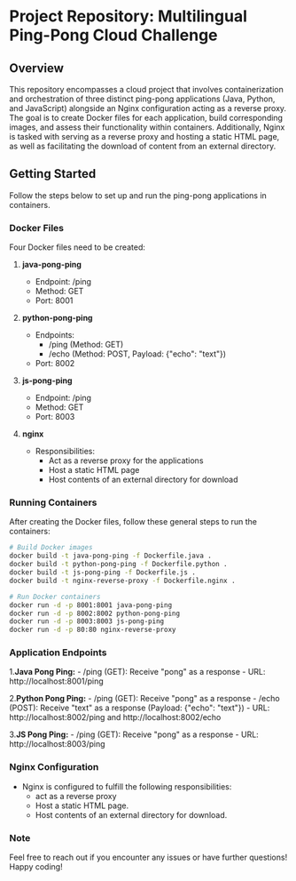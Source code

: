 # Project Repository: Multilingual Ping-Pong Cloud Challenge

## Overview
This repository encompasses a cloud project that involves containerization and orchestration of three distinct ping-pong applications (Java, Python, and JavaScript) alongside an Nginx configuration acting as a reverse proxy. The goal is to create Docker files for each application, build corresponding images, and assess their functionality within containers. Additionally, Nginx is tasked with serving as a reverse proxy and hosting a static HTML page, as well as facilitating the download of content from an external directory.

## Getting Started
Follow the steps below to set up and run the ping-pong applications in containers.

### Docker Files
Four Docker files need to be created:

1. **java-pong-ping**
    - Endpoint: /ping
    - Method: GET
    - Port: 8001

2. **python-pong-ping**
    - Endpoints:
        - /ping (Method: GET)
        - /echo (Method: POST, Payload: {"echo": "text"})
    - Port: 8002

3. **js-pong-ping**
    - Endpoint: /ping
    - Method: GET
    - Port: 8003

4. **nginx**
    - Responsibilities:
        - Act as a reverse proxy for the applications
        - Host a static HTML page
        - Host contents of an external directory for download

### Running Containers
After creating the Docker files, follow these general steps to run the containers:

```bash
# Build Docker images
docker build -t java-pong-ping -f Dockerfile.java .
docker build -t python-pong-ping -f Dockerfile.python .
docker build -t js-pong-ping -f Dockerfile.js .
docker build -t nginx-reverse-proxy -f Dockerfile.nginx .

# Run Docker containers
docker run -d -p 8001:8001 java-pong-ping
docker run -d -p 8002:8002 python-pong-ping
docker run -d -p 8003:8003 js-pong-ping
docker run -d -p 80:80 nginx-reverse-proxy
```

### Application Endpoints

1.**Java Pong Ping:**
    - /ping (GET): Receive "pong" as a response
    - URL: http://localhost:8001/ping

2.**Python Pong Ping:**
    - /ping (GET): Receive "pong" as a response
    - /echo (POST): Receive "text" as a response (Payload: {"echo": "text"})
    - URL: http://localhost:8002/ping and http://localhost:8002/echo

3.**JS Pong Ping:**
    - /ping (GET): Receive "pong" as a response
    - URL: http://localhost:8003/ping

### Nginx Configuration

- Nginx is configured to fulfill the following responsibilities:
    - act as a reverse proxy
    - Host a static HTML page.
    - Host contents of an external directory for download.

### Note

Feel free to reach out if you encounter any issues or have further questions! Happy coding!

